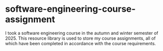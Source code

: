 # software-engineering-course-assignment
I took a software engineering course in the autumn and winter semester of 2025. This resource library is used to store my course assignments, all of which have been completed in accordance with the course requirements.
